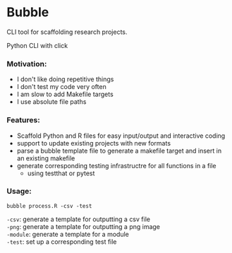 # Bubble

CLI tool for scaffolding research projects.

Python CLI with click

### Motivation:
* I don't like doing repetitive things 
* I don't test my code very often
* I am slow to add Makefile targets
* I use absolute file paths

### Features:

* Scaffold Python and R files for easy input/output and interactive coding
* support to update existing projects with new formats
* parse a bubble template file to generate a makefile target and insert in an existing makefile 
* generate corresponding testing infrastructre for all functions in a file
	* using testthat or pytest

### Usage:
``` {shell} 
bubble process.R -csv -test
```

`-csv`: generate a template for outputting a csv file  
`-png`: generate a template for outputting a png image  
`-module`: generate a template for a module  
`-test`: set up a corresponding test file  


